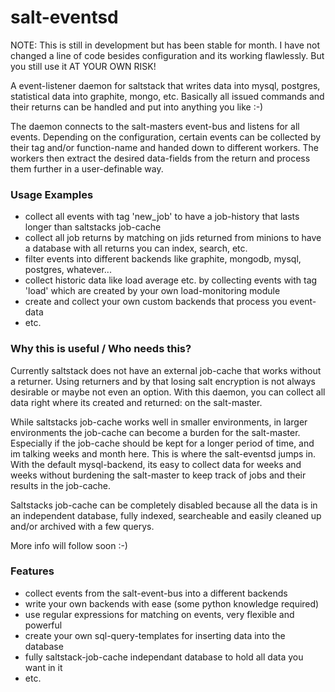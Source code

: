 # salt-eventsd

NOTE: This is still in development but has been stable for month. I have not changed a line
of code besides configuration and its working flawlessly. But you still use it AT YOUR OWN RISK!

A event-listener daemon for saltstack that writes data into mysql, postgres, statistical data into graphite, mongo,
etc. Basically all issued commands and their returns can be handled and put into anything you like :-)

The daemon connects to the salt-masters event-bus and listens for all events. Depending on the configuration,
certain events can be collected by their tag and/or function-name and handed down to different workers. The 
workers then extract the desired data-fields from the return and process them further in a user-definable way.


### Usage Examples
- collect all events with tag 'new_job' to have a job-history that lasts longer than saltstacks job-cache
- collect all job returns by matching on jids returned from minions to have a database with all returns you can index, search, etc.
- filter events into different backends like graphite, mongodb, mysql, postgres, whatever...
- collect historic data like load average etc. by collecting events with tag 'load' which are created by your own load-monitoring module
- create and collect your own custom backends that process you event-data
- etc.

### Why this is useful / Who needs this?
Currently saltstack does not have an external job-cache that works without a returner. Using returners and by that losing salt encryption
is not always desirable or maybe not even an option. With this daemon, you can collect all data right where its created and returned: on the salt-master.

While saltstacks job-cache works well in smaller environments, in larger environments the job-cache can become a burden for the salt-master. Especially
if the job-cache should be kept for a longer period of time, and im talking weeks and month here. This is where the salt-eventsd jumps in. With the
default mysql-backend, its easy to collect data for weeks and weeks without burdening the salt-master to keep track of jobs and their results in the
job-cache. 

Saltstacks job-cache can be completely disabled because all the data is in an independent database, fully indexed, searcheable and 
easily cleaned up and/or archived with a few querys.

More info will follow soon :-)

### Features
- collect events from the salt-event-bus into a different backends
- write your own backends with ease (some python knowledge required)
- use regular expressions for matching on events, very flexible and powerful
- create your own sql-query-templates for inserting data into the database 
- fully saltstack-job-cache independant database to hold all data you want in it
- etc.

